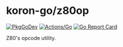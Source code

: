 # koron-go/z80op

[![PkgGoDev](https://pkg.go.dev/badge/github.com/koron-go/z80op)](https://pkg.go.dev/github.com/koron-go/z80op)
[![Actions/Go](https://github.com/koron-go/z80op/workflows/Go/badge.svg)](https://github.com/koron-go/z80op/actions?query=workflow%3AGo)
[![Go Report Card](https://goreportcard.com/badge/github.com/koron-go/z80op)](https://goreportcard.com/report/github.com/koron-go/z80op)

Z80's opcode utility.
